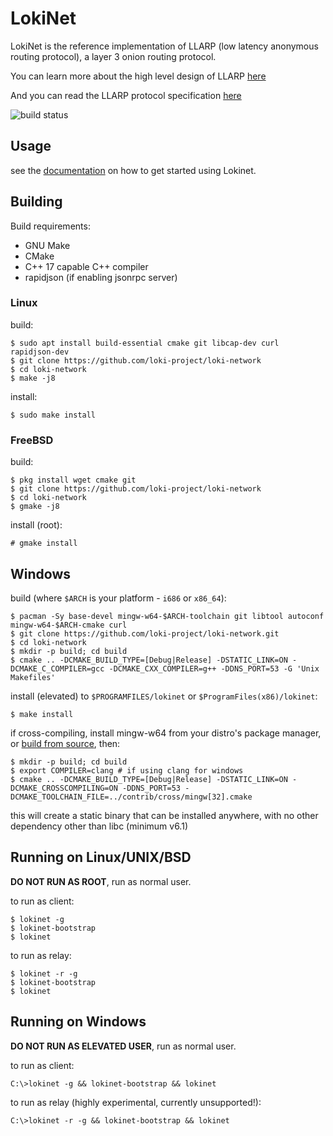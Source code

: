# LokiNet

LokiNet is the reference implementation of LLARP (low latency anonymous routing protocol), a layer 3 onion routing protocol.

You can learn more about the high level design of LLARP [here](docs/high-level.txt)

And you can read the LLARP protocol specification [here](docs/proto_v0.txt)

![build status](https://gitlab.com/lokiproject/loki-network/badges/master/pipeline.svg "build status")

## Usage

see the [documentation](https://loki-project.github.io/loki-docs/Lokinet/LokinetOverview/) on how to get started using Lokinet.

## Building

Build requirements:

* GNU Make
* CMake
* C++ 17 capable C++ compiler
* rapidjson (if enabling jsonrpc server)

### Linux

build:

    $ sudo apt install build-essential cmake git libcap-dev curl rapidjson-dev
    $ git clone https://github.com/loki-project/loki-network
    $ cd loki-network
    $ make -j8

install:
    
    $ sudo make install


### FreeBSD

build: 

    $ pkg install wget cmake git
    $ git clone https://github.com/loki-project/loki-network
    $ cd loki-network
    $ gmake -j8
    
install (root):
    
    # gmake install 

## Windows

build (where `$ARCH` is your platform - `i686` or `x86_64`):

    $ pacman -Sy base-devel mingw-w64-$ARCH-toolchain git libtool autoconf mingw-w64-$ARCH-cmake curl
    $ git clone https://github.com/loki-project/loki-network.git
    $ cd loki-network
    $ mkdir -p build; cd build
    $ cmake .. -DCMAKE_BUILD_TYPE=[Debug|Release] -DSTATIC_LINK=ON -DCMAKE_C_COMPILER=gcc -DCMAKE_CXX_COMPILER=g++ -DDNS_PORT=53 -G 'Unix Makefiles'

install (elevated) to `$PROGRAMFILES/lokinet` or `$ProgramFiles(x86)/lokinet`:
    
    $ make install

if cross-compiling, install mingw-w64 from your distro's package manager, or [build from source](https://sourceforge.net/p/mingw-w64/wiki2/Cross%20Win32%20and%20Win64%20compiler/), then: 

    $ mkdir -p build; cd build
    $ export COMPILER=clang # if using clang for windows
    $ cmake .. -DCMAKE_BUILD_TYPE=[Debug|Release] -DSTATIC_LINK=ON -DCMAKE_CROSSCOMPILING=ON -DDNS_PORT=53 -DCMAKE_TOOLCHAIN_FILE=../contrib/cross/mingw[32].cmake

this will create a static binary that can be installed anywhere, with no other dependency other than libc (minimum v6.1)

## Running on Linux/UNIX/BSD

**DO NOT RUN AS ROOT**, run as normal user.

to run as client:

    $ lokinet -g
    $ lokinet-bootstrap
    $ lokinet

to run as relay:

    $ lokinet -r -g
    $ lokinet-bootstrap
    $ lokinet


## Running on Windows

**DO NOT RUN AS ELEVATED USER**, run as normal user.

to run as client:

    C:\>lokinet -g && lokinet-bootstrap && lokinet

to run as relay (highly experimental, currently unsupported!):

    C:\>lokinet -r -g && lokinet-bootstrap && lokinet 
